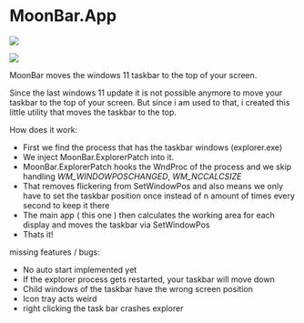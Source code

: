 # MoonBar.App

[![](https://img.shields.io/badge/MoonBar.ExplorerPatch_Repo-blue?style=for-the-badge)](https://github.com/sinlyu/MoonBar.ExplorerPatch)

[![](https://img.shields.io/badge/MoonBar_Is_Not_Working_Super_Well_Right_Now-red?style=for-the-badge)](#)

MoonBar moves the windows 11 taskbar to the top of your screen.

Since the last windows 11 update it is not possible anymore to move your taskbar to the top of your screen.
But since i am used to that, i created this little utility that moves the taskbar to the top.

How does it work:

- First we find the process that has the taskbar windows (explorer.exe)
- We inject MoonBar.ExplorerPatch into it.
- MoonBar.ExplorerPatch hooks the WndProc of the process and we skip handling *WM_WINDOWPOSCHANGED*, *WM_NCCALCSIZE*
- That removes flickering from SetWindowPos and also means we only have to set the taskbar position once instead of n amount of times every second to keep it there
- The main app ( this one ) then calculates the working area for each display and moves the taskbar via SetWindowPos
- Thats it!


missing features / bugs:

- No auto start implemented yet
- If the explorer process gets restarted, your taskbar will move down
- Child windows of the taskbar have the wrong screen position
- Icon tray acts weird
- right clicking the task bar crashes explorer
